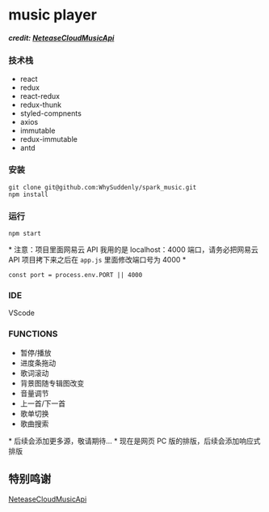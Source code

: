 # music player

##### credit: [NeteaseCloudMusicApi](https://github.com/Binaryify/NeteaseCloudMusicApi)

### 技术栈

- react
- redux
- react-redux
- redux-thunk
- styled-compnents
- axios
- immutable
- redux-immutable
- antd

### 安装

    git clone git@github.com:WhySuddenly/spark_music.git
    npm install

### 运行

    npm start

\* 注意：项目里面网易云 API 我用的是 localhost：4000 端口，请务必把网易云 API 项目拷下来之后在 `app.js` 里面修改端口号为 4000 \*

    const port = process.env.PORT || 4000

### IDE

VScode

### FUNCTIONS

- 暂停/播放
- 进度条拖动
- 歌词滚动
- 背景图随专辑图改变
- 音量调节
- 上一首/下一首
- 歌单切换
- 歌曲搜索

\* 后续会添加更多源，敬请期待... \* 现在是网页 PC 版的排版，后续会添加响应式排版

## 特别鸣谢

[NeteaseCloudMusicApi](https://github.com/Binaryify/NeteaseCloudMusicApi)
